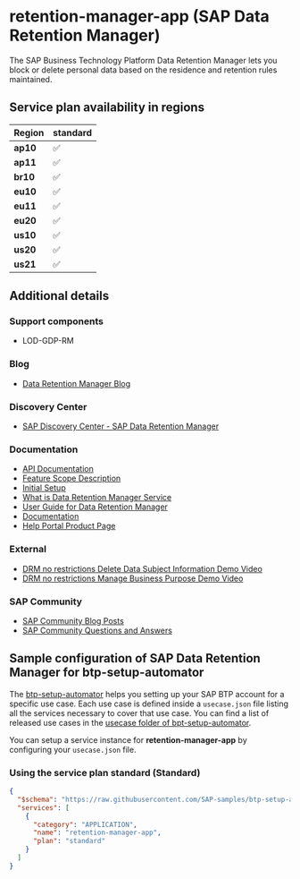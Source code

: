# retention-manager-app (SAP Data Retention Manager)

The SAP Business Technology Platform Data Retention Manager lets you block or delete personal data based on the residence and retention rules maintained.

## Service plan availability in regions

| Region | standard |
|--------|----------|
|  **ap10** | ✅ |
|  **ap11** | ✅ |
|  **br10** | ✅ |
|  **eu10** | ✅ |
|  **eu11** | ✅ |
|  **eu20** | ✅ |
|  **us10** | ✅ |
|  **us20** | ✅ |
|  **us21** | ✅ |

## Additional details

### Support components

- LOD-GDP-RM

### Blog

- [Data Retention Manager Blog](https://blogs.sap.com/2020/05/04/orchestrate-your-data-deletion-using-sap-cloud-platform-data-retention-manager/?preview_id=1093744)

### Discovery Center

- [SAP Discovery Center - SAP Data Retention Manager](https://discovery-center.cloud.sap/serviceCatalog/sap-data-retention-manager)

### Documentation

- [API Documentation](https://api.sap.com/package/SAPDataRetentionManager?section=Artifacts)
- [Feature Scope Description](https://help.sap.com/http.svc/rc/17df490294c24f89ab2338037f6ad6b5/SHIP/en-US/loioe93bad59a2ec47448390257bb9d5deab.pdf)
- [Initial Setup](https://help.sap.com/viewer/7b96239812444caf9dc36faa15292a2f/SHIP/en-US)
- [What is Data Retention Manager Service](https://help.sap.com/viewer/7b96239812444caf9dc36faa15292a2f/SHIP/en-US/08ad7d7ecfc740518d060d57e3f3e7a1.html)
- [User Guide for Data Retention Manager](https://help.sap.com/viewer/d5e4ff1a64cc481185f23d16daa22110/SHIP/en-US/7dc2912c4ca44573a5a15368313a800a.html)
- [Documentation](https://help.sap.com/docs/DATA_RETENTION_MANAGER)
- [Help Portal Product Page](https://help.sap.com/viewer/product/DATA_RETENTION_MANAGER/SHIP/en-US)

### External

- [DRM no restrictions Delete Data Subject Information Demo Video](https://www.youtube.com/embed/B_IzKf_GVXg)
- [DRM no restrictions Manage Business Purpose Demo Video](https://www.youtube.com/embed/HcGFFKg_k7s)

### SAP Community

- [SAP Community Blog Posts](https://community.sap.com/search/?ct=blog&q=SAP%20Data%20Retention%20Manager)
- [SAP Community Questions and Answers](https://community.sap.com/search/?ct=qa&q=SAP%20Data%20Retention%20Manager)

## Sample configuration of **SAP Data Retention Manager** for btp-setup-automator

The [btp-setup-automator](https://github.com/SAP-samples/btp-setup-automator) helps you setting up your SAP BTP account for a specific use case. Each use case is defined inside a `usecase.json` file listing all the services necessary to cover that use case. You can find a list of released use cases in the [usecase folder of bpt-setup-automator](https://github.com/SAP-samples/btp-setup-automator/tree/main/usecases).

You can setup a service instance for **retention-manager-app** by configuring your `usecase.json` file.

### Using the service plan **standard** (Standard)

```json
{
  "$schema": "https://raw.githubusercontent.com/SAP-samples/btp-setup-automator/main/libs/btpsa-usecase.json",
  "services": [
    {
      "category": "APPLICATION",
      "name": "retention-manager-app",
      "plan": "standard"
    }
  ]
}
```

